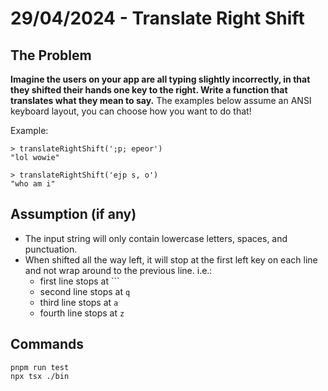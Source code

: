 # 29/04/2024 - Translate Right Shift

## The Problem

**Imagine the users on your app are all typing slightly incorrectly, in that they shifted their hands one key to the right. Write a function that translates what they mean to say.** The examples below assume an ANSI keyboard layout, you can choose how you want to do that!

Example:

```
> translateRightShift(';p; epeor')
"lol wowie"

> translateRightShift('ejp s, o')
"who am i"
```

## Assumption (if any)

- The input string will only contain lowercase letters, spaces, and punctuation.
- When shifted all the way left, it will stop at the first left key on each line and not wrap around to the previous line. i.e.:
  - first line stops at `\``
  - second line stops at `q`
  - third line stops at `a`
  - fourth line stops at `z`

## Commands

```shell
pnpm run test
npx tsx ./bin
```
